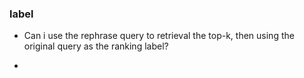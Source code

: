 

### label

+ Can i use the rephrase query to retrieval the top-k, then using the original query as the ranking label?

+ 